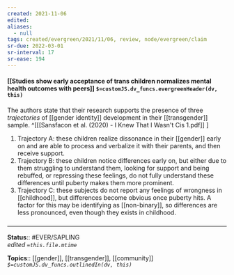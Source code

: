 ```yaml
---
created: 2021-11-06 
edited: 
aliases:
  - null
tags: created/evergreen/2021/11/06, review, node/evergreen/claim
sr-due: 2022-03-01
sr-interval: 17
sr-ease: 194
---
```


#### [[Studies show early acceptance of trans children normalizes mental health outcomes with peers]] `$=customJS.dv_funcs.evergreenHeader(dv, this)`

The authors state that their research supports the presence of three *trajectories* of [[gender identity]] development in their [[transgender]] sample. 
^[[[Sansfacon et al. (2020) - I Knew That I Wasn't Cis 1.pdf]] ]
1. Trajectory A: these children realize dissonance in their [[gender]] early on and are able to process and verbalize it with their parents, and then receive support. 
1. Trajectory B: these children notice differences early on, but either due to them struggling to understand them, looking for support and being rebuffed, or repressing these feelings, do not fully understand these differences until puberty makes them more prominent.
1. Trajectory C: these subjects do not report any feelings of wrongness in [[childhood]], but differences become obvious once puberty hits. A factor for this may be identifying as [[non-binary]], so differences are less pronounced, even though they exists in childhood.

### <hr class="footnote"/>

**Status**:: #EVER/SAPLING  
*edited `=this.file.mtime`*

**Topics**:: [[gender]], [[transgender]], [[community]]
*`$=customJS.dv_funcs.outlinedIn(dv, this)`*

